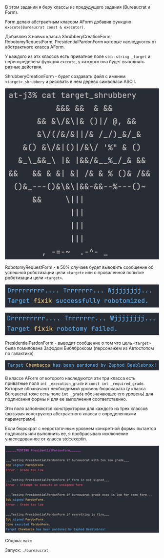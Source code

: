 В этом задании я беру классы из предудущего задания (Bureaucrat и Form). 

Form делаю абстрактным классом AForm добавив функцию `execute(Bureaucrat const & executor)`.

Добавляю 3 новых класса ShrubberyCreationForm, RobotomyRequestForm, PresidentialPardonForm которые наследуются от абстрактного класса AForm.

У каждого из этх классов есть приватное поле `std::string _target` и переопределена функция `execute`, у каждого она будет выполнять разные действия.

ShrubberyCreationForm - будет создавать файл с именем `<target>_shrubbery` и рисовать в нем дерево символаси ASCII.

![](img/Screen_1.png)


RobotomyRequestForm - в 50% случаев будет выводить сообщение об успешной роботизации цели `<target>` или о проваленной попытке роботизации цели `<target>`.

![](img/Screen_3.png)

![](img/Screen_2.png)


PresidentialPardonForm - выводит сообщение о том что цель `<target>` была помилована Зафодом Библброксом (персонажем из Автостопом по галактике) 

![](img/Screen_4.png)

В классе AForm от которого наследуются эти три класса есть приватные поля `int _execution_grade` и `const int _required_grade`.
Которые обозначают необходимый уровень бюрокарата (у класса Bureaucrat тоже есть поле `int _grade` обозначающее его уровень) для подписания формы и для ее выполнения соответственно.

Эти поля заполняются конструктором для каждого из трех классов (вызывая конструктор абстрактного класса с определенными параметрами).

Если бюрократ с недостаточным уровнем конкретной формы пытается подписать или выполнить ее, я пробрасываю исключение унаследованное от класса std::exeptin.

![](img/Screen_5.png)

Сборка: `make`

Запуск: `./bureaucrat`
